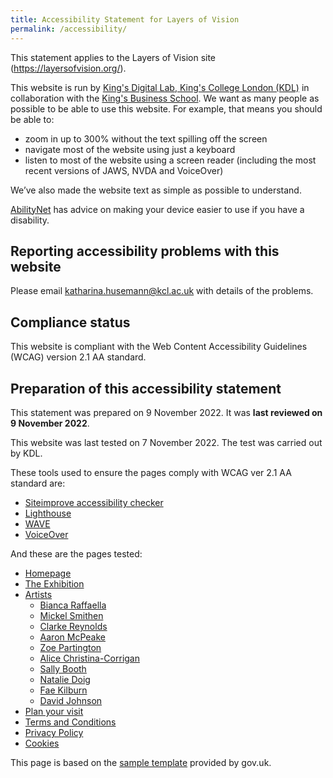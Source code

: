 ```yaml
---
title: Accessibility Statement for Layers of Vision
permalink: /accessibility/
---
```


This statement applies to the Layers of Vision site (https://layersofvision.org/).

This website is run by [King's Digital Lab, King's College London (KDL)](https://kdl.kcl.ac.uk) in collaboration with the [King's Business School](https://www.kcl.ac.uk/business). We want as many people as possible to be able to use this website. For example, that means you should be able to:

- zoom in up to 300% without the text spilling off the screen
- navigate most of the website using just a keyboard
- listen to most of the website using a screen reader (including the most recent versions of JAWS, NVDA and VoiceOver)

We’ve also made the website text as simple as possible to understand.

[AbilityNet](https://mcmw.abilitynet.org.uk/) has advice on making your device easier to use if you have a disability.

## Reporting accessibility problems with this website

Please email <a href="mailto:katharina.husemann@kcl.ac.uk">katharina.husemann@kcl.ac.uk</a> with details of the problems.

## Compliance status

This website is compliant with the Web Content Accessibility Guidelines (WCAG) version 2.1 AA standard.

## Preparation of this accessibility statement

This statement was prepared on 9 November 2022. It was **last reviewed on 9 November 2022**.

This website was last tested on 7 November 2022. The test was carried out by KDL.

These tools used to ensure the pages comply with WCAG ver 2.1 AA standard are:

- [Siteimprove accessibility checker](https://www.siteimprove.com/toolkit/accessibility-checker/)
- [Lighthouse](https://github.com/GoogleChrome/lighthouse)
- [WAVE](https://wave.webaim.org/)
- [VoiceOver](https://support.apple.com/en-gb/guide/voiceover-guide/welcome/web)

And these are the pages tested:

- [Homepage](/)
- [The Exhibition](/exhibition/)
- [Artists](/artists/)
  - [Bianca Raffaella](/people/01-braffaella/)
  - [Mickel Smithen](/people/02-msmithen/)
  - [Clarke Reynolds](/people/03-creynolds/)
  - [Aaron McPeake](/people/04-amcpeake/)
  - [Zoe Partington](/people/05-zpartington/)
  - [Alice Christina-Corrigan](/people/06-achristina-corrigan/)
  - [Sally Booth](/people/07-sbooth/)
  - [Natalie Doig](/people/08-ndoig/)
  - [Fae Kilburn](/people/09-fkilburn/)
  - [David Johnson](/people/10-djohnson/)
- [Plan your visit](/plan-your-visit/)
- [Terms and Conditions](/terms-and-conditions/)
- [Privacy Policy](/privacy-policy/)
- [Cookies](/cookies/)

This page is based on the [sample template](https://www.gov.uk/government/publications/sample-accessibility-statement/sample-accessibility-statement-for-a-fictional-public-sector-website) provided by gov.uk.
